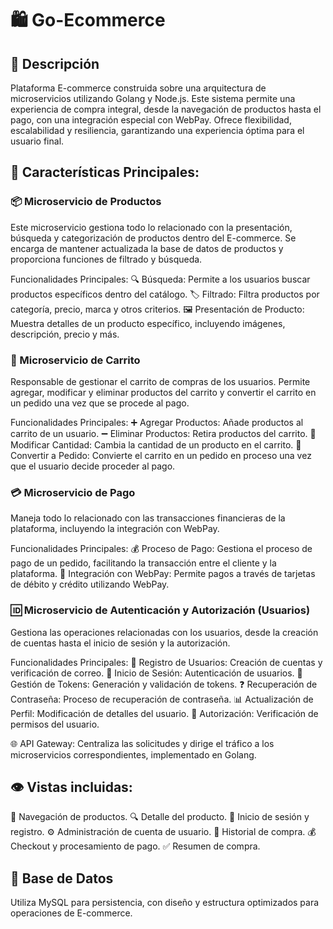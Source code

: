 # 🛍️ Go-Ecommerce

## 📝 Descripción
Plataforma E-commerce construida sobre una arquitectura de microservicios utilizando Golang y Node.js. Este sistema permite una experiencia de compra integral, desde la navegación de productos hasta el pago, con una integración especial con WebPay. Ofrece flexibilidad, escalabilidad y resiliencia, garantizando una experiencia óptima para el usuario final.

## 🌟 Características Principales:

### 📦 Microservicio de Productos
Este microservicio gestiona todo lo relacionado con la presentación, búsqueda y categorización de productos dentro del E-commerce. Se encarga de mantener actualizada la base de datos de productos y proporciona funciones de filtrado y búsqueda.

Funcionalidades Principales:
🔍 Búsqueda: Permite a los usuarios buscar productos específicos dentro del catálogo.
🏷️ Filtrado: Filtra productos por categoría, precio, marca y otros criterios.
🖼️ Presentación de Producto: Muestra detalles de un producto específico, incluyendo imágenes, descripción, precio y más.

### 🛒 Microservicio de Carrito
Responsable de gestionar el carrito de compras de los usuarios. Permite agregar, modificar y eliminar productos del carrito y convertir el carrito en un pedido una vez que se procede al pago.

Funcionalidades Principales:
➕ Agregar Productos: Añade productos al carrito de un usuario.
➖ Eliminar Productos: Retira productos del carrito.
🔄 Modificar Cantidad: Cambia la cantidad de un producto en el carrito.
💼 Convertir a Pedido: Convierte el carrito en un pedido en proceso una vez que el usuario decide proceder al pago.

### 💳 Microservicio de Pago
Maneja todo lo relacionado con las transacciones financieras de la plataforma, incluyendo la integración con WebPay.

Funcionalidades Principales:
💰 Proceso de Pago: Gestiona el proceso de pago de un pedido, facilitando la transacción entre el cliente y la plataforma.
🔗 Integración con WebPay: Permite pagos a través de tarjetas de débito y crédito utilizando WebPay.

### 🆔 Microservicio de Autenticación y Autorización (Usuarios)
Gestiona las operaciones relacionadas con los usuarios, desde la creación de cuentas hasta el inicio de sesión y la autorización.

Funcionalidades Principales:
📝 Registro de Usuarios: Creación de cuentas y verificación de correo.
🔐 Inicio de Sesión: Autenticación de usuarios.
🔑 Gestión de Tokens: Generación y validación de tokens.
❓ Recuperación de Contraseña: Proceso de recuperación de contraseña.
📊 Actualización de Perfil: Modificación de detalles del usuario.
🛂 Autorización: Verificación de permisos del usuario.

🌐 API Gateway: Centraliza las solicitudes y dirige el tráfico a los microservicios correspondientes, implementado en Golang.

## 👁️ Vistas incluidas:
📖 Navegación de productos.
🔍 Detalle del producto.
🔐 Inicio de sesión y registro.
⚙️ Administración de cuenta de usuario.
📜 Historial de compra.
💰 Checkout y procesamiento de pago.
✅ Resumen de compra.

## 💾 Base de Datos
Utiliza MySQL para persistencia, con diseño y estructura optimizados para operaciones de E-commerce.
